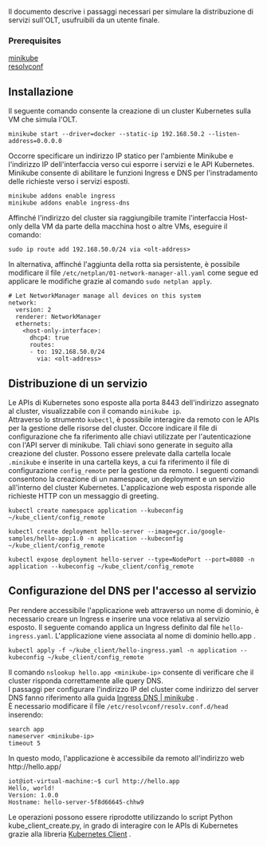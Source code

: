 Il documento descrive i passaggi necessari per simulare la distribuzione di servizi sull'OLT, usufruibili da un utente finale.

### Prerequisites
[minikube](https://minikube.sigs.k8s.io/docs/start/) \
[resolvconf](https://manpages.ubuntu.com/manpages/jammy/man8/resolvconf.8.html)

## Installazione
Il seguente comando consente la creazione di un cluster Kubernetes sulla VM che simula l'OLT.
```
minikube start --driver=docker --static-ip 192.168.50.2 --listen-address=0.0.0.0
```
Occorre specificare un indirizzo IP statico per l'ambiente Minikube e l'indirizzo IP dell'interfaccia verso cui esporre i servizi e le API Kubernetes.
Minikube consente di abilitare le funzioni Ingress e DNS per l'instradamento delle richieste verso i servizi esposti.
```
minikube addons enable ingress
minikube addons enable ingress-dns
```
Affinché l'indirizzo del cluster sia raggiungibile tramite l'interfaccia Host-only della VM da parte della macchina host o altre VMs, eseguire il comando:
```
sudo ip route add 192.168.50.0/24 via <olt-address>
```
In alternativa, affinché l'aggiunta della rotta sia persistente, è possibile modificare il file `/etc/netplan/01-network-manager-all.yaml` come segue ed applicare le modifiche grazie al comando `sudo netplan apply`. 
```
# Let NetworkManager manage all devices on this system
network:
  version: 2
  renderer: NetworkManager
  ethernets:
    <host-only-interface>:
      dhcp4: true
      routes:
      - to: 192.168.50.0/24
        via: <olt-address>
```
## Distribuzione di un servizio
Le APIs di Kubernetes sono esposte alla porta 8443 dell'indirizzo assegnato al cluster, visualizzabile con il comando `minikube ip`. \
Attraverso lo strumento `kubectl`, è possibile interagire da remoto con le APIs per la gestione delle risorse del cluster.
Occore indicare il file di configurazione che fa riferimento alle chiavi utilizzate per l'autenticazione con l'API server di minikube. Tali chiavi sono generate in seguito alla creazione del cluster. Possono essere prelevate dalla cartella locale `.minikube` e inserite in una cartella keys, a cui fa riferimento il file di configurazione `config_remote` per la gestione da remoto.
I seguenti comandi consentono la creazione di un namespace, un deployment e un servizio all'interno del cluster Kubernetes. L'applicazione web esposta risponde alle richieste HTTP con un messaggio di greeting.

```
kubectl create namespace application --kubeconfig ~/kube_client/config_remote
```
```
kubectl create deployment hello-server --image=gcr.io/google-samples/hello-app:1.0 -n application --kubeconfig ~/kube_client/config_remote
```
```
kubectl expose deployment hello-server --type=NodePort --port=8080 -n application --kubeconfig ~/kube_client/config_remote
```

## Configurazione del DNS per l'accesso al servizio
Per rendere accessibile l'applicazione web attraverso un nome di dominio, è necessario creare un Ingress e inserire una voce relativa al servizio esposto. Il seguente comando applica un Ingress definito dal file `hello-ingress.yaml`. L'applicazione viene associata al nome di dominio hello.app .
```
kubectl apply -f ~/kube_client/hello-ingress.yaml -n application --kubeconfig ~/kube_client/config_remote
```
Il comando `nslookup hello.app <minikube-ip>` consente di verificare che il cluster risponda correttamente alle query DNS. \
I passaggi per configurare l'indirizzo IP del cluster come indirizzo del server DNS fanno riferimento alla guida [Ingress DNS | minikube](https://minikube.sigs.k8s.io/docs/handbook/addons/ingress-dns/) . \
È necessario modificare il file `/etc/resolvconf/resolv.conf.d/head` inserendo:
```
search app
nameserver <minikube-ip>
timeout 5
```
In questo modo, l'applicazione è accessibile da remoto all'indirizzo web http://<span></span>hello.app/
```
iot@iot-virtual-machine:~$ curl http://hello.app
Hello, world!
Version: 1.0.0
Hostname: hello-server-5f8d66645-chhw9
```
Le operazioni possono essere riprodotte utilizzando lo script Python kube_client_create.py, in grado di interagire con le APIs di Kubernetes grazie alla libreria [Kubernetes Client](https://github.com/kubernetes-client/python) .

